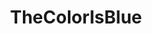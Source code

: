 ---
title: TheColorIsBlue
crosslinks:
- autotldr
- me_irl
- ReddLineNews
- BreakingNews24hr
- RedditSample
- politics
- WayOfTheBern
- occupywallstreet
- UMukhasimAutoNews
---